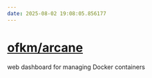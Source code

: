 ```yaml
---
date: 2025-08-02 19:08:05.856177
---
```


# [ofkm/arcane](https://github.com/ofkm/arcane)

web dashboard for managing Docker containers